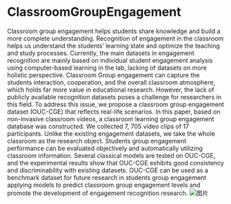 # ClassroomGroupEngagement
Classroom group engagement helps students share knowledge and build a more complete understanding. Recognition of engagement in the classroom helps us understand the students’ learning state and optimize the teaching and study processes. Currently,  the main datasets in engagement recognition are mainly based on individual student engagement analysis using computer-based learning in the lab,  lacking of datasets on more holistic perspective. Classroom Group engagement can capture the students interaction,  cooperation,  and the overall classroom atmosphere,  which holds far more value in educational research. However, the lack of publicly available recognition datasets poses a challenge for researchers in this field. To address this issue, we propose a classroom group engagement dataset (OUC-CGE) that reflects real-life scenarios. In this paper, based on non-invasive classroom videos, a classroom learning group engagement database was constructed. We collected 7, 705 video clips of 17 participants. Unlike the existing engagement datasets,  we take the whole classroom as the research object. Students group engagement performance can be evaluated objectively and automatically utilizing classroom information. Several classical models are tested on OUC-CGE,  and the experimental results show that OUC-CGE exhibits good consistency and discriminability with existing datasets. OUC-CGE can be used as a benchmark dataset for future research in students group engagement applying models to predict classroom group engagement levels and promote the development of engagement recognition research.
![图片](https://github.com/user-attachments/assets/013e4b76-0b9a-4121-80a5-cdb3589a97e3)
